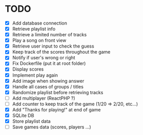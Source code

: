 # TODO

- [x] Add database connection
- [x] Retrieve playlist info
- [x] Retrieve a limited number of tracks
- [x] Play a song on front view
- [x] Retrieve user input to check the guess
- [x] Keep track of the scores throughout the game
- [x] Notify if user's wrong or right
- [x] Fix Dockerfile (put it at root folder)
- [x] Display scores
- [x] Implement play again
- [x] Add image when showing answer
- [x] Handle all cases of groups / titles
- [x] Randomize playlist before retrieving tracks
- [ ] Add multiplayer (ReactPHP ?)
- [ ] Add counter to keep track of the game (1/20 => 2/20, etc...)
- [x] Add "Thanks for playing!" at end of game
- [x] SQLite DB
- [x] Store playlist data
- [ ] Save games data (scores, players ...)
